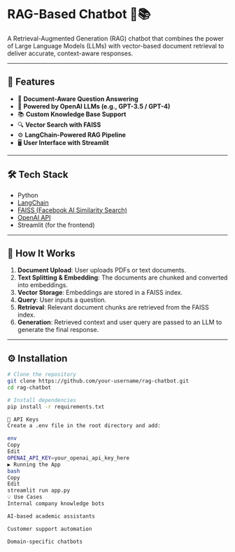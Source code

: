 # RAG-Based Chatbot 🤖📚

A Retrieval-Augmented Generation (RAG) chatbot that combines the power of Large Language Models (LLMs) with vector-based document retrieval to deliver accurate, context-aware responses.

---

## 🚀 Features

- 📄 **Document-Aware Question Answering**
- 🧠 **Powered by OpenAI LLMs (e.g., GPT-3.5 / GPT-4)**
- 📚 **Custom Knowledge Base Support**
- 🔍 **Vector Search with FAISS**
- ⚙️ **LangChain-Powered RAG Pipeline**
- 🖥️ **User Interface with Streamlit**

---

## 🛠️ Tech Stack

- Python
- [LangChain](https://www.langchain.com/)
- [FAISS (Facebook AI Similarity Search)](https://github.com/facebookresearch/faiss)
- [OpenAI API](https://platform.openai.com/)
- Streamlit (for the frontend)

---

## 🧩 How It Works

1. **Document Upload**: User uploads PDFs or text documents.
2. **Text Splitting & Embedding**: The documents are chunked and converted into embeddings.
3. **Vector Storage**: Embeddings are stored in a FAISS index.
4. **Query**: User inputs a question.
5. **Retrieval**: Relevant document chunks are retrieved from the FAISS index.
6. **Generation**: Retrieved context and user query are passed to an LLM to generate the final response.

---

## ⚙️ Installation

```bash
# Clone the repository
git clone https://github.com/your-username/rag-chatbot.git
cd rag-chatbot

# Install dependencies
pip install -r requirements.txt

🔐 API Keys
Create a .env file in the root directory and add:

env
Copy
Edit
OPENAI_API_KEY=your_openai_api_key_here
▶️ Running the App
bash
Copy
Edit
streamlit run app.py
💡 Use Cases
Internal company knowledge bots

AI-based academic assistants

Customer support automation

Domain-specific chatbots
